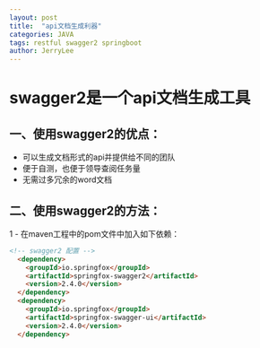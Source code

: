 ```yaml
---
layout: post
title:  "api文档生成利器"
categories: JAVA
tags: restful swagger2 springboot
author: JerryLee
---
```

# swagger2是一个api文档生成工具
## 一、使用swagger2的优点：
- 可以生成文档形式的api并提供给不同的团队
- 便于自测，也便于领导查阅任务量
- 无需过多冗余的word文档
 ## 二、使用swagger2的方法：
1 - 在maven工程中的pom文件中加入如下依赖：
```html
<!-- swagger2 配置 -->
  <dependency>
    <groupId>io.springfox</groupId>
    <artifactId>springfox-swagger2</artifactId>
    <version>2.4.0</version>
  </dependency>
  <dependency>
    <groupId>io.springfox</groupId>
    <artifactId>springfox-swagger-ui</artifactId>
    <version>2.4.0</version>
  </dependency>
```
